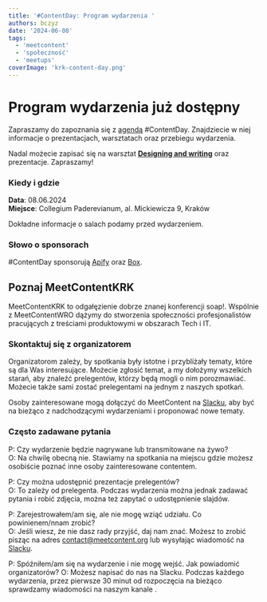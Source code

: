 ```yaml
---
title: '#ContentDay: Program wydarzenia '
authors: bczyz
date: '2024-06-08'
tags:
  - 'meetcontent'
  - 'społeczność'
  - 'meetups'
coverImage: 'krk-content-day.png'
---
```


# Program wydarzenia już dostępny

Zapraszamy do zapoznania się z
[agendą](https://meetcontent.github.io/full-day/#schedule) #ContentDay.
Znajdziecie w niej informacje o prezentacjach, warsztatach oraz przebiegu
wydarzenia.

Nadal możecie zapisać się na warsztat
[**Designing and writing**](https://meetcontent.github.io/full-day/#workshops)
oraz prezentacje. Zapraszamy!

<!--truncate-->

### Kiedy i gdzie

**Data**: 08.06.2024 <br /> **Miejsce**: Collegium Paderevianum, al. Mickiewicza
9, Kraków

Dokładne informacje o salach podamy przed wydarzeniem.

### Słowo o sponsorach

#ContentDay sponsorują [Apify](https://apify.com/) oraz
[Box](https://www.box.com).

## Poznaj MeetContentKRK

MeetContentKRK to odgałęzienie dobrze znanej konferencji soap!. Wspólnie z
MeetContentWRO dążymy do stworzenia społeczności profesjonalistów pracujących z
treściami produktowymi w obszarach Tech i IT.

### Skontaktuj się z organizatorem

Organizatorom zależy, by spotkania były istotne i przybliżały tematy, które są
dla Was interesujące. Możecie zgłosić temat, a my dołożymy wszelkich starań, aby
znaleźć prelegentów, którzy będą mogli o nim porozmawiać. Możecie także sami
zostać prelegentami na jednym z naszych spotkań.

Osoby zainteresowane mogą dołączyć do MeetContent na
[Slacku](https://meetcontent.slack.com/), aby być na bieżąco z nadchodzącymi
wydarzeniami i proponować nowe tematy.

### Często zadawane pytania

P: Czy wydarzenie będzie nagrywane lub transmitowane na żywo? <br /> O: Na
chwilę obecną nie. Stawiamy na spotkania na miejscu gdzie możesz osobiście
poznać inne osoby zainteresowane contentem.

P: Czy można udostępnić prezentacje prelegentów? <br /> O: To zależy od
prelegenta. Podczas wydarzenia można jednak zadawać pytania i robić zdjęcia,
można też zapytać o udostępnienie slajdów.

P: Zarejestrowałem/am się, ale nie mogę wziąć udziału. Co powinienem/nnam
zrobić? <br /> O: Jeśli wiesz, że nie dasz rady przyjść, daj nam znać. Możesz to
zrobić pisząc na adres contact@meetcontent.org lub wysyłając wiadomość na
[Slacku](https://meetcontent.slack.com/).

P: Spóźniłem/am się na wydarzenie i nie mogę wejść. Jak powiadomić
organizatorów? O: Możesz napisać do nas na Slacku. Podczas każdego wydarzenia,
przez pierwsze 30 minut od rozpoczęcia na bieżąco sprawdzamy wiadomości na
naszym kanale .
